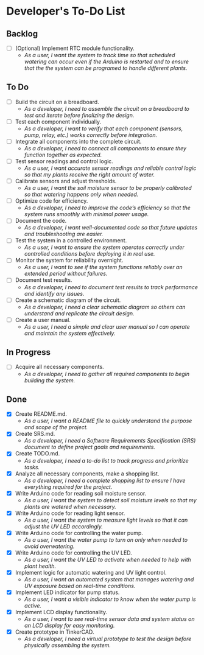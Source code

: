# Developer's To-Do List

## Backlog
- [ ] (Optional) Implement RTC module functionality.  
  - *As a user, I want the system to track time so that scheduled watering can occur even if the Arduino is restarted and to ensure that the the system can be programed to handle different plants.*

## To Do
- [ ] Build the circuit on a breadboard.  
  - *As a developer, I need to assemble the circuit on a breadboard to test and iterate before finalizing the design.*  
- [ ] Test each component individually.  
  - *As a developer, I want to verify that each component (sensors, pump, relay, etc.) works correctly before integration.* 
- [ ] Integrate all components into the complete circuit.  
  - *As a developer, I need to connect all components to ensure they function together as expected.*  
- [ ] Test sensor readings and control logic.  
  - *As a user, I want accurate sensor readings and reliable control logic so that my plants receive the right amount of water.*  
- [ ] Calibrate sensors and adjust thresholds.  
  - *As a user, I want the soil moisture sensor to be properly calibrated so that watering happens only when needed.*  
- [ ] Optimize code for efficiency.  
  - *As a developer, I need to improve the code’s efficiency so that the system runs smoothly with minimal power usage.*  
- [ ] Document the code.  
  - *As a developer, I want well-documented code so that future updates and troubleshooting are easier.*  
- [ ] Test the system in a controlled environment.  
  - *As a user, I want to ensure the system operates correctly under controlled conditions before deploying it in real use.*  
- [ ] Monitor the system for reliability overnight.  
  - *As a user, I want to see if the system functions reliably over an extended period without failures.*  
- [ ] Document test results.  
  - *As a developer, I need to document test results to track performance and identify any issues.*  
- [ ] Create a schematic diagram of the circuit.  
  - *As a developer, I need a clear schematic diagram so others can understand and replicate the circuit design.*  
- [ ] Create a user manual.  
  - *As a user, I need a simple and clear user manual so I can operate and maintain the system effectively.*  

## In Progress  
- [ ] Acquire all necessary components.  
  - *As a developer, I need to gather all required components to begin building the system.*  

## Done  
- [x] Create README.md.  
  - *As a user, I want a README file to quickly understand the purpose and scope of the project.*  
- [x] Create SRS.md.  
  - *As a developer, I need a Software Requirements Specification (SRS) document to define project goals and requirements.*  
- [x] Create TODO.md.  
  - *As a developer, I need a to-do list to track progress and prioritize tasks.*  
- [x] Analyze all necessary components, make a shopping list.  
  - *As a developer, I need a complete shopping list to ensure I have everything required for the project.*  
- [x] Write Arduino code for reading soil moisture sensor.  
  - *As a user, I want the system to detect soil moisture levels so that my plants are watered when necessary.*  
- [x] Write Arduino code for reading light sensor.  
  - *As a user, I want the system to measure light levels so that it can adjust the UV LED accordingly.*  
- [x] Write Arduino code for controlling the water pump.  
  - *As a user, I want the water pump to turn on only when needed to avoid overwatering.*  
- [x] Write Arduino code for controlling the UV LED.  
  - *As a user, I want the UV LED to activate when needed to help with plant health.*  
- [x] Implement logic for automatic watering and UV light control.  
  - *As a user, I want an automated system that manages watering and UV exposure based on real-time conditions.*  
- [x] Implement LED indicator for pump status.  
  - *As a user, I want a visible indicator to know when the water pump is active.*  
- [x] Implement LCD display functionality.  
  - *As a user, I want to see real-time sensor data and system status on an LCD display for easy monitoring.*  
- [x] Create prototype in TinkerCAD.  
  - *As a developer, I need a virtual prototype to test the design before physically assembling the system.*  
